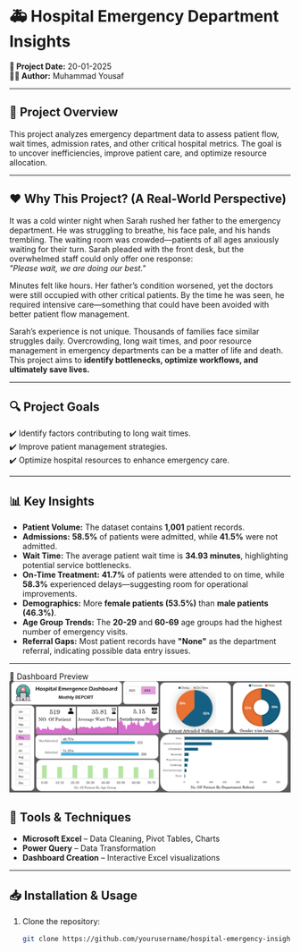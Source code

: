 # 🚑 Hospital Emergency Department Insights  

**📅 Project Date:** 20-01-2025  
**👨‍⚕️ Author:** Muhammad Yousaf  

---

## 📌 Project Overview  
This project analyzes emergency department data to assess patient flow, wait times, admission rates, and other critical hospital metrics. The goal is to uncover inefficiencies, improve patient care, and optimize resource allocation.  

---

## ❤️ Why This Project? (A Real-World Perspective)  

It was a cold winter night when Sarah rushed her father to the emergency department. He was struggling to breathe, his face pale, and his hands trembling. The waiting room was crowded—patients of all ages anxiously waiting for their turn. Sarah pleaded with the front desk, but the overwhelmed staff could only offer one response:  
*"Please wait, we are doing our best."*  

Minutes felt like hours. Her father’s condition worsened, yet the doctors were still occupied with other critical patients. By the time he was seen, he required intensive care—something that could have been avoided with better patient flow management.  

Sarah’s experience is not unique. Thousands of families face similar struggles daily. Overcrowding, long wait times, and poor resource management in emergency departments can be a matter of life and death. This project aims to **identify bottlenecks, optimize workflows, and ultimately save lives.**  

---

## 🔍 Project Goals  

✔️ Identify factors contributing to long wait times.  
✔️ Improve patient management strategies.  
✔️ Optimize hospital resources to enhance emergency care.  

---

## 📊 Key Insights  

- **Patient Volume:** The dataset contains **1,001** patient records.  
- **Admissions:** **58.5%** of patients were admitted, while **41.5%** were not admitted.  
- **Wait Time:** The average patient wait time is **34.93 minutes**, highlighting potential service bottlenecks.  
- **On-Time Treatment:** **41.7%** of patients were attended to on time, while **58.3%** experienced delays—suggesting room for operational improvements.  
- **Demographics:** More **female patients (53.5%)** than **male patients (46.3%)**.  
- **Age Group Trends:** The **20-29** and **60-69** age groups had the highest number of emergency visits.  
- **Referral Gaps:** Most patient records have **"None"** as the department referral, indicating possible data entry issues.  

---


🏥 Dashboard Preview
![Emergency Department Dashboard](Final%20DashBoard%20of%20Hospital%20Emergency%20Room.PNG)  


## 🚀 Tools & Techniques  

- **Microsoft Excel** – Data Cleaning, Pivot Tables, Charts  
- **Power Query** – Data Transformation  
- **Dashboard Creation** – Interactive Excel visualizations  

---

## 📥 Installation & Usage  

1. Clone the repository:  
   ```sh
   git clone https://github.com/yourusername/hospital-emergency-insights.git


